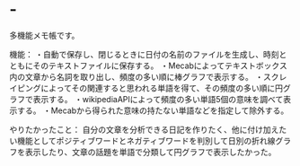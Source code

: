 # -
多機能メモ帳です。

機能：
・自動で保存し、閉じるときに日付の名前のファイルを生成し、時刻とともにそのテキストファイルに保存する。
・Mecabによってテキストボックス内の文章から名詞を取り出し、頻度の多い順に棒グラフで表示する。
・スクレイピングによってその関連すると思われる単語を得て、その頻度の多い順に円グラフで表示する。
・wikipediaAPIによって頻度の多い単語5個の意味を調べて表示する。
・Mecabから得られた意味の持たない単語などを指定して除外する。

やりたかったこと：
  自分の文章を分析できる日記を作りたく、他に付け加えたい機能としてポジティブワードとネガティブワードを判別して日別の折れ線グラフを表示したり、文章の話題を単語で分類して円グラフで表示したかった。

